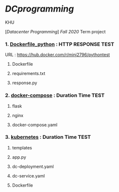 # *DCprogramming*

KHU

[*Datacenter Programming*] *Fall 2020* Term project



### 1. [Dockerfile_python](https://github.com/MinJaeKim2796/DCprogramming/tree/main/Dockerfile_python) : HTTP RESPONSE TEST

URL : https://hub.docker.com/r/minj2796/pythontest

  1) Dockerfile
  
  2) requirements.txt

  3) response.py
 


### 2. [docker-compose](https://github.com/MinJaeKim2796/DCprogramming/tree/main/docker-compose) : Duration Time TEST

  1) flask
  
  2) nginx

  3) docker-compose.yaml
 
 
 
### 3. [kubernetes]() : Duration Time TEST

  1) templates
  
  2) app.py

  3) dc-deployment.yaml

  4) dc-service.yaml

  5) Dockerfile
